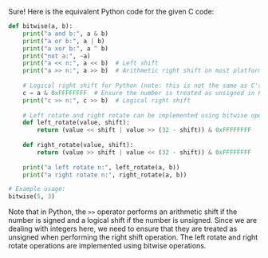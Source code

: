  Sure! Here is the equivalent Python code for the given C code:

```python
def bitwise(a, b):
    print("a and b:", a & b)
    print("a or b:", a | b)
    print("a xor b:", a ^ b)
    print("not a:", ~a)
    print("a << n:", a << b)  # Left shift
    print("a >> n:", a >> b)  # Arithmetic right shift on most platforms
    
    # Logical right shift for Python (note: this is not the same as C's logical right shift)
    c = a & 0xFFFFFFFF  # Ensure the number is treated as unsigned in Python
    print("c >> n:", c >> b)  # Logical right shift
    
    # Left rotate and right rotate can be implemented using bitwise operations
    def left_rotate(value, shift):
        return (value << shift | value >> (32 - shift)) & 0xFFFFFFFF
    
    def right_rotate(value, shift):
        return (value >> shift | value << (32 - shift)) & 0xFFFFFFFF
    
    print("a left rotate n:", left_rotate(a, b))
    print("a right rotate n:", right_rotate(a, b))

# Example usage:
bitwise(5, 3)
```

Note that in Python, the `>>` operator performs an arithmetic shift if the number is signed and a logical shift if the number is unsigned. Since we are dealing with integers here, we need to ensure that they are treated as unsigned when performing the right shift operation. The left rotate and right rotate operations are implemented using bitwise operations.
